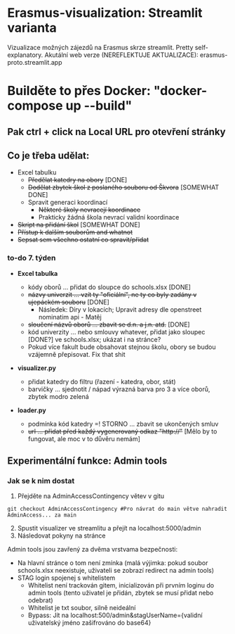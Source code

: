 # Erasmus-visualization: Streamlit varianta
Vizualizace možných zájezdů na Erasmus skrze streamlit. Pretty self-explanatory.
Akutální web verze (NEREFLEKTUJE AKTUALIZACE): erasmus-proto.streamlit.app

# Builděte to přes Docker: "docker-compose up --build"
## Pak ctrl + click na Local URL pro otevření stránky 

## Co je třeba udělat:
- Excel tabulku
    - ~~Předělat katedry na obory~~                             [DONE]
    - ~~Dodělat zbytek škol z poslaného souboru od Škvora~~     [SOMEWHAT DONE]
    - Spravit generaci koordinací
        * ~~Některé školy nevracejí koordinace~~
        * Prakticky žádná škola nevrací validní koordinace
- ~~Skript na přidání škol~~                                    [SOMEWHAT DONE]
- ~~Přístup k dalším souborům and whatnot~~
- ~~Sepsat sem všechno ostatní co spravit/přidat~~

### to-do 7. týden
- **Excel tabulka**
    - kódy oborů ... přidat do sloupce do schools.xlsx                                        [DONE]
    - ~~názvy univerzit ... vzít ty "oficiální", ne ty co byly zadány v ujepáckém souboru~~   [DONE]
      - Následek: Díry v lokacích; Upravit adresy dle openstreet nominatim api                - Matěj
    - ~~sloučení názvů oborů ... zbavit se d.n. a j.n. atd.~~                                 [DONE]
    - kód univerzity ... nebo smlouvy whatever, přidat jako sloupec                             [DONE?] ve schools.xlsx; ukázat i na stránce?                          
    - Pokud více fakult bude obsahovat stejnou školu, obory se budou vzájemně přepisovat. Fix that shit

- **visualizer.py**
  - přidat katedry do filtru (řazení - katedra, obor, stát)
  - barvičky ... sjednotit / nápad výrazná barva pro 3 a více oborů, zbytek modro zelená

- **loader.py**
  - podmínka kód katedry =! STORNO ... zbavit se ukončených smluv
  - ~~url ... přidat před každý vygenerovaný odkaz "http://"~~                                [Mělo by to fungovat, ale moc v to důvěru nemám]
 
  

## Experimentální funkce: Admin tools
### Jak se k nim dostat
1) Přejděte na AdminAccessContingency větev v gitu
```
git checkout AdminAccessContingency #Pro návrat do main větve nahradit AdminAccess... za main
```
2) Spustit visualizer ve streamlitu a přejít na localhost:5000/admin
3) Následovat pokyny na stránce

Admin tools jsou zavřený za dvěma vrstvama bezpečnosti:
- Na hlavní stránce o tom není zmínka (malá výjimka: pokud soubor schools.xlsx neexistuje, uživateli se zobrazí redirect na admin tools)
- STAG login spojenej s whitelistem
    - Whitelist není trackován gitem, inicializován při prvním loginu do admin tools (tento uživatel je přidán, zbytek se musí přidat nebo odebrat)
    - Whitelist je txt soubor, silně neideální
    - Bypass: Jít na localhost:500/admin&stagUserName={validní uživatelský jméno zašifrováno do base64}
